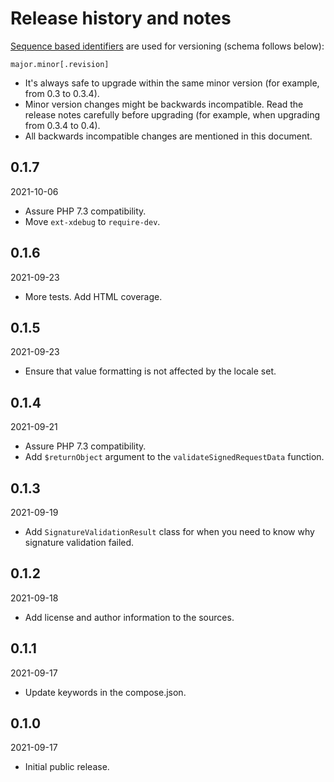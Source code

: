 # Release history and notes
[Sequence based identifiers](http://en.wikipedia.org/wiki/Software_versioning#Sequence-based_identifiers)
are used for versioning (schema follows below):

```
major.minor[.revision]
```

- It's always safe to upgrade within the same minor version (for example, from
  0.3 to 0.3.4).
- Minor version changes might be backwards incompatible. Read the
  release notes carefully before upgrading (for example, when upgrading from
  0.3.4 to 0.4).
- All backwards incompatible changes are mentioned in this document.

## 0.1.7

2021-10-06

- Assure PHP 7.3 compatibility.
- Move `ext-xdebug` to `require-dev`.

## 0.1.6

2021-09-23

- More tests. Add HTML coverage.

## 0.1.5

2021-09-23

- Ensure that value formatting is not affected by the locale set.

## 0.1.4

2021-09-21

- Assure PHP 7.3 compatibility.
- Add `$returnObject` argument to the `validateSignedRequestData` function.

## 0.1.3

2021-09-19

- Add `SignatureValidationResult` class for when you need to know why 
  signature validation failed.

## 0.1.2

2021-09-18

- Add license and author information to the sources.

## 0.1.1

2021-09-17

- Update keywords in the compose.json.

## 0.1.0

2021-09-17

- Initial public release.
